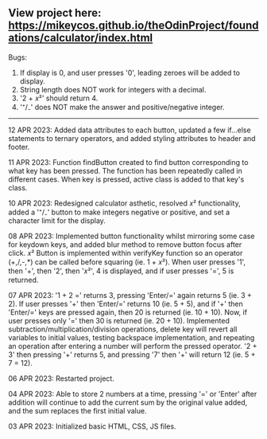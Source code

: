 View project here: <https://mikeycos.github.io/theOdinProject/foundations/calculator/index.html>
---
Bugs:  
1. If display is 0, and user presses '0', leading zeroes will be added to display.  
2. String length does NOT work for integers with a decimal.  
3. '2 + 𝑥²' should return 4.  
4. '⁺/₋' does NOT make the answer and positive/negative integer.  
---
12 APR 2023: Added data attributes to each button, updated a few if...else statements to ternary operators, and added styling attributes to header and footer.  

11 APR 2023: Function findButton created to find button corresponding to what key has been pressed. The function has been repeatedly called in different cases. When key is pressed, active class is added to that key's class.  

10 APR 2023: Redesigned calculator asthetic, resolved 𝑥² functionality, added a '⁺/₋' button to make integers negative or positive, and set a character limit for the display.  
  
08 APR 2023: Implemented button functionality whilst mirroring some case for keydown keys, and added blur method to remove button focus after click. 𝑥² Button is implemented within verifyKey function so an operator (+,/,-,*) can be called before squaring (ie. 1 + 𝑥²). When user presses '1', then '+', then '2', then '𝑥²', 4 is displayed, and if user presses '=', 5 is returned.
  
07 APR 2023: '1 + 2 =' returns 3, pressing 'Enter/=' again returns 5 (ie. 3 + 2). If user presses '+' then 'Enter/=' returns 10 (ie. 5 + 5), and if '+' then 'Enter/=' keys are pressed again, then 20 is returned (ie. 10 + 10). Now, if user presses only '=' then 30 is returned (ie. 20 + 10). Implemented subtraction/multiplication/division operations, delete key will revert all variables to initial values, testing backspace implementation, and repeating an operation after entering a number will perform the pressed operator. '2 + 3' then pressing '+' returns 5, and pressing '7' then '+' will return 12 (ie. 5 + 7 = 12).
  
06 APR 2023: Restarted project.
  
04 APR 2023: Able to store 2 numbers at a time, pressing '=' or 'Enter' after addition will continue to add the current sum by the original value added, and the sum replaces the first initial value.
  
03 APR 2023: Initialized basic HTML, CSS, JS files.  
